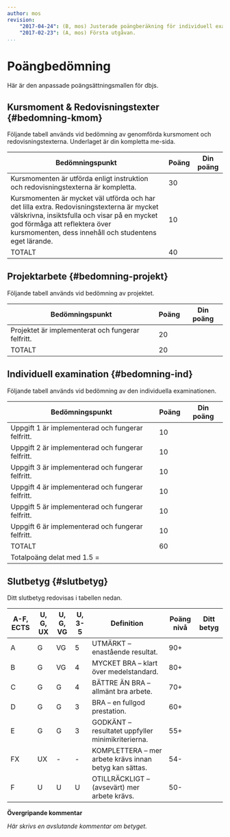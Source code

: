 ```yaml
---
author: mos
revision:
    "2017-04-24": (B, mos) Justerade poängberäkning för individuell examination.
    "2017-02-23": (A, mos) Första utgåvan.
...
```

Poängbedömning
==================================

Här är den anpassade poängsättningsmallen för dbjs.



Kursmoment & Redovisningstexter {#bedomning-kmom}
--------------------------------

Följande tabell används vid bedömning av genomförda kursmoment och redovisningstexterna. Underlaget är din kompletta me-sida.

| Bedömningspunkt | Poäng | Din poäng |
|-----------------|-------|-----------|
| Kursmomenten är utförda enligt instruktion och redovisningstexterna är kompletta. | 30 | |	
| Kursmomenten är mycket väl utförda och har det lilla extra. Redovisningstexterna är mycket välskrivna, insiktsfulla och visar på en mycket god förmåga att reflektera över kursmomenten, dess innehåll och studentens eget lärande. | 10 | |	
| TOTALT | 40 | |	



Projektarbete {#bedomning-projekt}
--------------------------------

Följande tabell används vid bedömning av projektet.

| Bedömningspunkt | Poäng | Din poäng |
|-----------------|-------|-----------|
| Projektet är implementerat och fungerar felfritt. | 20 | |
| TOTALT | 20 | |



Individuell examination {#bedomning-ind}
--------------------------------

Följande tabell används vid bedömning av den individuella examinationen.

| Bedömningspunkt | Poäng | Din poäng |
|-----------------|-------|-----------|
| Uppgift 1 är implementerad och fungerar felfritt. | 10 | |
| Uppgift 2 är implementerad och fungerar felfritt. | 10 | |
| Uppgift 3 är implementerad och fungerar felfritt. | 10 | |
| Uppgift 4 är implementerad och fungerar felfritt. | 10 | |
| Uppgift 5 är implementerad och fungerar felfritt. | 10 | |
| Uppgift 6 är implementerad och fungerar felfritt. | 10 | |
| TOTALT | 60 | |
| Totalpoäng delat med 1.5 = | | |



Slutbetyg {#slutbetyg}
--------------------------------

Ditt slutbetyg redovisas i tabellen nedan.

| A-F, ECTS | U, G, UX | U, G, VG | U, 3-5 | Definition | Poäng nivå | Ditt betyg |
|------|-| ----------|--------|------------|------------|------------|
| A | G | VG | 5 | UTMÄRKT – enastående resultat. | 90+ | |
| B | G | VG | 4 | MYCKET BRA – klart över medelstandard. | 80+ | 
| C | G | G | 4 | BÄTTRE ÄN BRA – allmänt bra arbete. | 70+ | 
| D | G | G | 3 | BRA – en fullgod prestation. | 60+ | 
| E | G | G | 3 | GODKÄNT – resultatet uppfyller minimikriterierna. | 55+ | 
| FX | UX | - | - | KOMPLETTERA – mer arbete krävs innan betyg kan sättas. | 54- | 
| F | U | U | U | OTILLRÄCKLIGT – (avsevärt) mer arbete krävs. | 50- | 
 

**Övergripande kommentar**

*Här skrivs en avslutande kommentar om betyget.*
